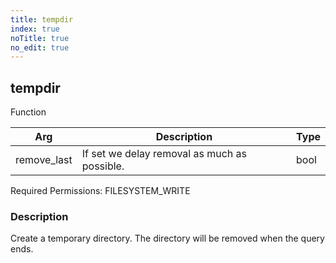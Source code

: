 ```yaml
---
title: tempdir
index: true
noTitle: true
no_edit: true
---
```




<div class="vql_item"></div>


## tempdir
<span class='vql_type label label-warning pull-right page-header'>Function</span>



<div class="vqlargs"></div>

Arg | Description | Type
----|-------------|-----
remove_last|If set we delay removal as much as possible.|bool

Required Permissions: 
<span class="linkcolour label label-success">FILESYSTEM_WRITE</span>

### Description

Create a temporary directory. The directory will be removed when the query ends.

